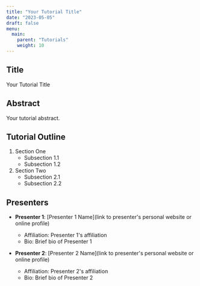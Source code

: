 ```yaml
---
title: "Your Tutorial Title"
date: "2023-05-05"
draft: false
menu:
  main:
    parent: "Tutorials"
    weight: 10
---
```

## Title

Your Tutorial Title

## Abstract

Your tutorial abstract.

## Tutorial Outline

1. Section One
   - Subsection 1.1
   - Subsection 1.2
2. Section Two
   - Subsection 2.1
   - Subsection 2.2

## Presenters

- **Presenter 1**: [Presenter 1 Name](link to presenter's personal website or online profile)
  - Affiliation: Presenter 1's affiliation
  - Bio: Brief bio of Presenter 1

- **Presenter 2**: [Presenter 2 Name](link to presenter's personal website or online profile)
  - Affiliation: Presenter 2's affiliation
  - Bio: Brief bio of Presenter 2